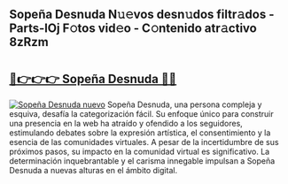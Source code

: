 ## Sopeña Desnuda N𝚞𝚎vos desn𝚞dos filtr𝚊dos - Parts-lOj F𝚘tos vid𝚎o - C𝚘ntenido atr𝚊ctivo 8zRzm

# <h2><a href="http://mb3krla.tromn.icu/?c=Sope%c3%b1a+Desnuda">🔗👉👉👉 Sopeña Desnuda 🔗🔗</a></h2>

[![Sopeña Desnuda nuevo](https://i.imgur.com/pEAQMta.gif)](http://mb3krla.tromn.icu/?c=Sope%c3%b1a+Desnuda)
Sopeña Desnuda, una persona compleja y esquiva, desafía la categorización fácil. Su enfoque único para construir una presencia en la web ha atraído y ofendido a los seguidores, estimulando debates sobre la expresión artística, el consentimiento y la esencia de las comunidades virtuales. A pesar de la incertidumbre de sus próximos pasos, su impacto en la comunidad virtual es significativo. La determinación inquebrantable y el carisma innegable impulsan a Sopeña Desnuda a nuevas alturas en el ámbito digital.
